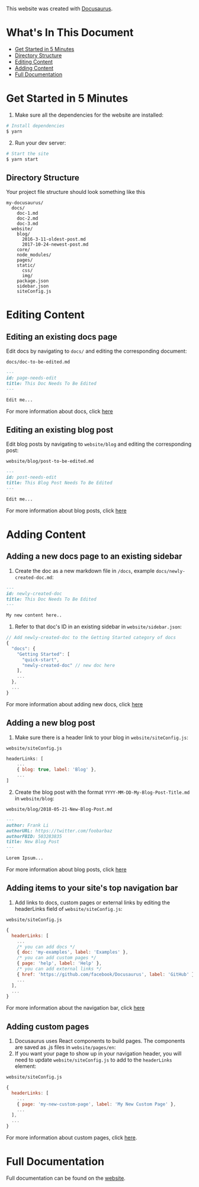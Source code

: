 This website was created with [Docusaurus](https://docusaurus.io/).

# What's In This Document

* [Get Started in 5 Minutes](#get-started-in-5-minutes)
* [Directory Structure](#directory-structure)
* [Editing Content](#editing-content)
* [Adding Content](#adding-content)
* [Full Documentation](#full-documentation)

# Get Started in 5 Minutes

1. Make sure all the dependencies for the website are installed:

```sh
# Install dependencies
$ yarn
```
2. Run your dev server:

```sh
# Start the site
$ yarn start
```

 ## Directory Structure

Your project file structure should look something like this

```
my-docusaurus/
  docs/
    doc-1.md
    doc-2.md
    doc-3.md
  website/
    blog/
      2016-3-11-oldest-post.md
      2017-10-24-newest-post.md
    core/
    node_modules/
    pages/
    static/
      css/
      img/
    package.json
    sidebar.json
    siteConfig.js
```

# Editing Content

 ## Editing an existing docs page

Edit docs by navigating to `docs/` and editing the corresponding document:

`docs/doc-to-be-edited.md`

```markdown
---
id: page-needs-edit
title: This Doc Needs To Be Edited
---

Edit me...
```

For more information about docs, click [here](https://docusaurus.io/docs/en/navigation)

 ## Editing an existing blog post

Edit blog posts by navigating to `website/blog` and editing the corresponding post:

`website/blog/post-to-be-edited.md`
```markdown
---
id: post-needs-edit
title: This Blog Post Needs To Be Edited
---

Edit me...
```

For more information about blog posts, click [here](https://docusaurus.io/docs/en/adding-blog)

# Adding Content

 ## Adding a new docs page to an existing sidebar

1. Create the doc as a new markdown file in `/docs`, example `docs/newly-created-doc.md`:

```md
---
id: newly-created-doc
title: This Doc Needs To Be Edited
---

My new content here..
```

1. Refer to that doc's ID in an existing sidebar in `website/sidebar.json`:

```javascript
// Add newly-created-doc to the Getting Started category of docs
{
  "docs": {
    "Getting Started": [
      "quick-start",
      "newly-created-doc" // new doc here
    ],
    ...
  },
  ...
}
```

For more information about adding new docs, click [here](https://docusaurus.io/docs/en/navigation)

 ## Adding a new blog post

1. Make sure there is a header link to your blog in `website/siteConfig.js`:

`website/siteConfig.js`
```javascript
headerLinks: [
    ...
    { blog: true, label: 'Blog' },
    ...
]
```

2. Create the blog post with the format `YYYY-MM-DD-My-Blog-Post-Title.md` in `website/blog`:

`website/blog/2018-05-21-New-Blog-Post.md`

```markdown
---
author: Frank Li
authorURL: https://twitter.com/foobarbaz
authorFBID: 503283835
title: New Blog Post
---

Lorem Ipsum...
```

For more information about blog posts, click [here](https://docusaurus.io/docs/en/adding-blog)

 ## Adding items to your site's top navigation bar

1. Add links to docs, custom pages or external links by editing the headerLinks field of `website/siteConfig.js`:

`website/siteConfig.js`
```javascript
{
  headerLinks: [
    ...
    /* you can add docs */
    { doc: 'my-examples', label: 'Examples' },
    /* you can add custom pages */
    { page: 'help', label: 'Help' },
    /* you can add external links */
    { href: 'https://github.com/facebook/Docusaurus', label: 'GitHub' },
    ...
  ],
  ...
}
```

For more information about the navigation bar, click [here](https://docusaurus.io/docs/en/navigation)

 ## Adding custom pages

1. Docusaurus uses React components to build pages. The components are saved as .js files in `website/pages/en`:
1. If you want your page to show up in your navigation header, you will need to update `website/siteConfig.js` to add to the `headerLinks` element:

`website/siteConfig.js`
```javascript
{
  headerLinks: [
    ...
    { page: 'my-new-custom-page', label: 'My New Custom Page' },
    ...
  ],
  ...
}
```

For more information about custom pages, click [here](https://docusaurus.io/docs/en/custom-pages).

# Full Documentation

Full documentation can be found on the [website](https://docusaurus.io/).

